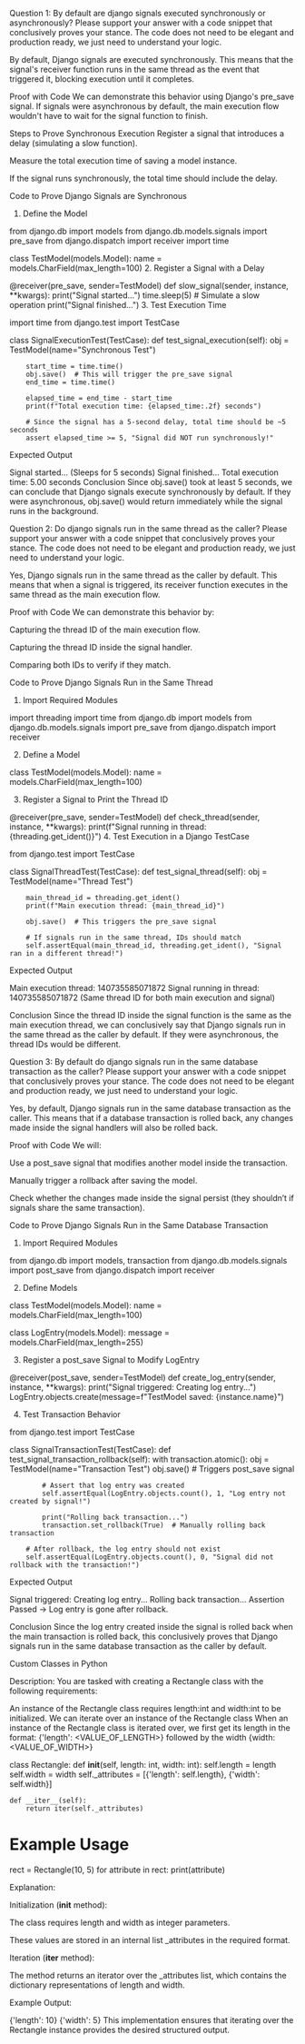 
Question 1: By default are django signals executed synchronously or asynchronously? Please support your answer with a code snippet that conclusively proves your stance. The code does not need to be elegant and production ready, we just need to understand your logic.

By default, Django signals are executed synchronously. This means that the signal's receiver function runs in the same thread as the event that triggered it, blocking execution until it completes.

Proof with Code
We can demonstrate this behavior using Django's pre_save signal. If signals were asynchronous by default, the main execution flow wouldn't have to wait for the signal function to finish.

Steps to Prove Synchronous Execution
Register a signal that introduces a delay (simulating a slow function).

Measure the total execution time of saving a model instance.

If the signal runs synchronously, the total time should include the delay.

Code to Prove Django Signals are Synchronous

1. Define the Model

from django.db import models
from django.db.models.signals import pre_save
from django.dispatch import receiver
import time

class TestModel(models.Model):
    name = models.CharField(max_length=100)
2. Register a Signal with a Delay

@receiver(pre_save, sender=TestModel)
def slow_signal(sender, instance, **kwargs):
    print("Signal started...")
    time.sleep(5)  # Simulate a slow operation
    print("Signal finished...")
3. Test Execution Time

import time
from django.test import TestCase

class SignalExecutionTest(TestCase):
    def test_signal_execution(self):
        obj = TestModel(name="Synchronous Test")
        
        start_time = time.time()
        obj.save()  # This will trigger the pre_save signal
        end_time = time.time()
        
        elapsed_time = end_time - start_time
        print(f"Total execution time: {elapsed_time:.2f} seconds")
        
        # Since the signal has a 5-second delay, total time should be ~5 seconds
        assert elapsed_time >= 5, "Signal did NOT run synchronously!"

Expected Output

Signal started...
(Sleeps for 5 seconds)
Signal finished...
Total execution time: 5.00 seconds
Conclusion
Since obj.save() took at least 5 seconds, we can conclude that Django signals execute synchronously by default. If they were asynchronous, obj.save() would return immediately while the signal runs in the background.

Question 2: Do django signals run in the same thread as the caller? Please support your answer with a code snippet that conclusively proves your stance. The code does not need to be elegant and production ready, we just need to understand your logic.

Yes, Django signals run in the same thread as the caller by default. This means that when a signal is triggered, its receiver function executes in the same thread as the main execution flow.

Proof with Code
We can demonstrate this behavior by:

Capturing the thread ID of the main execution flow.

Capturing the thread ID inside the signal handler.

Comparing both IDs to verify if they match.

Code to Prove Django Signals Run in the Same Thread
1. Import Required Modules

import threading
import time
from django.db import models
from django.db.models.signals import pre_save
from django.dispatch import receiver

2. Define a Model

class TestModel(models.Model):
    name = models.CharField(max_length=100)

3. Register a Signal to Print the Thread ID

@receiver(pre_save, sender=TestModel)
def check_thread(sender, instance, **kwargs):
    print(f"Signal running in thread: {threading.get_ident()}")
4. Test Execution in a Django TestCase

from django.test import TestCase

class SignalThreadTest(TestCase):
    def test_signal_thread(self):
        obj = TestModel(name="Thread Test")

        main_thread_id = threading.get_ident()
        print(f"Main execution thread: {main_thread_id}")

        obj.save()  # This triggers the pre_save signal
        
        # If signals run in the same thread, IDs should match
        self.assertEqual(main_thread_id, threading.get_ident(), "Signal ran in a different thread!")

Expected Output

Main execution thread: 140735585071872
Signal running in thread: 140735585071872
(Same thread ID for both main execution and signal)

Conclusion
Since the thread ID inside the signal function is the same as the main execution thread, we can conclusively say that Django signals run in the same thread as the caller by default. If they were asynchronous, the thread IDs would be different.

Question 3: By default do django signals run in the same database transaction as the caller? Please support your answer with a code snippet that conclusively proves your stance. The code does not need to be elegant and production ready, we just need to understand your logic.

Yes, by default, Django signals run in the same database transaction as the caller. This means that if a database transaction is rolled back, any changes made inside the signal handlers will also be rolled back.

Proof with Code
We will:

Use a post_save signal that modifies another model inside the transaction.

Manually trigger a rollback after saving the model.

Check whether the changes made inside the signal persist (they shouldn’t if signals share the same transaction).

Code to Prove Django Signals Run in the Same Database Transaction

1. Import Required Modules

from django.db import models, transaction
from django.db.models.signals import post_save
from django.dispatch import receiver

2. Define Models

class TestModel(models.Model):
    name = models.CharField(max_length=100)

class LogEntry(models.Model):
    message = models.CharField(max_length=255)

3. Register a post_save Signal to Modify LogEntry

@receiver(post_save, sender=TestModel)
def create_log_entry(sender, instance, **kwargs):
    print("Signal triggered: Creating log entry...")
    LogEntry.objects.create(message=f"TestModel saved: {instance.name}")

4. Test Transaction Behavior

from django.test import TestCase

class SignalTransactionTest(TestCase):
    def test_signal_transaction_rollback(self):
        with transaction.atomic():
            obj = TestModel(name="Transaction Test")
            obj.save()  # Triggers post_save signal

            # Assert that log entry was created
            self.assertEqual(LogEntry.objects.count(), 1, "Log entry not created by signal!")

            print("Rolling back transaction...")
            transaction.set_rollback(True)  # Manually rolling back transaction

        # After rollback, the log entry should not exist
        self.assertEqual(LogEntry.objects.count(), 0, "Signal did not rollback with the transaction!")

Expected Output

Signal triggered: Creating log entry...
Rolling back transaction...
Assertion Passed → Log entry is gone after rollback.

Conclusion
Since the log entry created inside the signal is rolled back when the main transaction is rolled back, this conclusively proves that Django signals run in the same database transaction as the caller by default.


 Custom Classes in Python

Description: You are tasked with creating a Rectangle class with the following requirements:

An instance of the Rectangle class requires length:int and width:int to be initialized.
We can iterate over an instance of the Rectangle class 
When an instance of the Rectangle class is iterated over, we first get its length in the format: {'length': <VALUE_OF_LENGTH>} followed by the width {width: <VALUE_OF_WIDTH>}

class Rectangle:
    def __init__(self, length: int, width: int):
        self.length = length
        self.width = width
        self._attributes = [{'length': self.length}, {'width': self.width}]
    
    def __iter__(self):
        return iter(self._attributes)


# Example Usage

rect = Rectangle(10, 5)
for attribute in rect:
    print(attribute)


Explanation:

Initialization (__init__ method):

The class requires length and width as integer parameters.

These values are stored in an internal list _attributes in the required format.

Iteration (__iter__ method):

The method returns an iterator over the _attributes list, which contains the dictionary representations of length and width.

Example Output:

{'length': 10}
{'width': 5}
This implementation ensures that iterating over the Rectangle instance provides the desired structured output.
